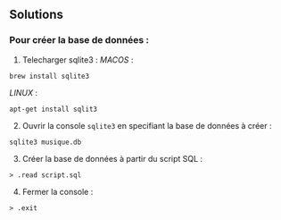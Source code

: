 ## Solutions 

### Pour créer la base de données :

1. Telecharger sqlite3 :
*MACOS* : 
```
brew install sqlite3
```

*LINUX* :
```
apt-get install sqlit3
```

2. Ouvrir la console `sqlite3` en specifiant la base de données à créer :
```
sqlite3 musique.db
```
3. Créer la base de données à partir du script SQL :
```
> .read script.sql
```
4. Fermer la console :
```
> .exit
```